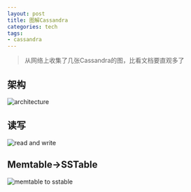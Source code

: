 ```yaml
---
layout: post
title: 图解Cassandra
categories: tech
tags: 
- cassandra
---
```


>从网络上收集了几张Cassandra的图，比看文档要直观多了

## 架构

![architecture](http://yikebocai.com/myimg/cassandra-architecture.jpg)

## 读写
![read and write](http://yikebocai.com/myimg/cassandra-read-write.jpg)

## Memtable->SSTable
![memtable to sstable](http://yikebocai.com/myimg/cassandra-memtable-to-sstable.jpg)